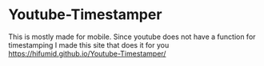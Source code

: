 # Youtube-Timestamper
This is mostly made for mobile. Since youtube does not have a function for timestamping I made this site that does it for you
https://hifumid.github.io/Youtube-Timestamper/
